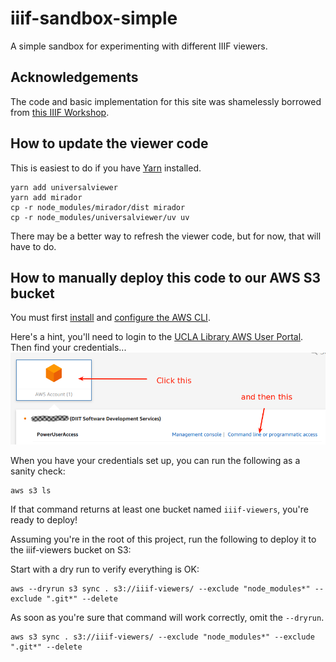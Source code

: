 # iiif-sandbox-simple
A simple sandbox for experimenting with different IIIF viewers.

## Acknowledgements
The code and basic implementation for this site was shamelessly borrowed from
[this IIIF Workshop](https://github.com/jronallo/iiif-workshop-new).

## How to update the viewer code
This is easiest to do if you have [Yarn](https://yarnpkg.com/en/) installed.

```
yarn add universalviewer
yarn add mirador
cp -r node_modules/mirador/dist mirador
cp -r node_modules/universalviewer/uv uv
```
There may be a better way to refresh the viewer code, but for now, that will
have to do.

## How to manually deploy this code to our AWS S3 bucket
You must first [install](https://docs.aws.amazon.com/cli/latest/userguide/cli-chap-install.html)
and [configure the AWS CLI](https://docs.aws.amazon.com/cli/latest/userguide/cli-chap-configure.html).

Here's a hint, you'll need to login to the [UCLA Library AWS User Portal](https://uclalibrary.awsapps.com/start).
Then find your credentials...
![AWS CLI Access Screenshot](docs/images/aws-access-screenshot.png)

When you have your credentials set up, you can run the following as a sanity check:
```
aws s3 ls
```
If that command returns at least one bucket named `iiif-viewers`, you're ready to deploy!

Assuming you're in the root of this project, run the following to deploy it to
the iiif-viewers bucket on S3:

Start with a dry run to verify everything is OK:

```
aws --dryrun s3 sync . s3://iiif-viewers/ --exclude "node_modules*" --exclude ".git*" --delete
```

As soon as you're sure that command will work correctly, omit the `--dryrun`.

```
aws s3 sync . s3://iiif-viewers/ --exclude "node_modules*" --exclude ".git*" --delete
```
